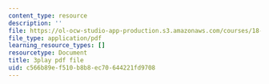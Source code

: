 ```yaml
---
content_type: resource
description: ''
file: https://ol-ocw-studio-app-production.s3.amazonaws.com/courses/18-01sc-single-variable-calculus-fall-2010/c566b89ef510b8b8ec70644221fd9708_1RLctDS2hUQ.pdf
file_type: application/pdf
learning_resource_types: []
resourcetype: Document
title: 3play pdf file
uid: c566b89e-f510-b8b8-ec70-644221fd9708
---
```

